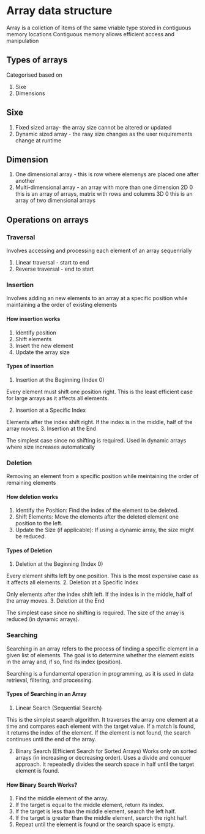 # Array data structure
Array is a colletion of items of the same vriable type stored in contiguous memory locations
Contiguous memory allows efficient access and manipulation

## Types of arrays
Categorised based on
1. Sixe
2. Dimensions

## Sixe
1. Fixed sized array- the array size cannot be altered or updated
2. Dynamic sized array - the raay size changes as the user requirements change at runtime
## Dimension
1. One dimensional array - this is row where elemenys are placed one after another
2. Multi-dimensional array - an array with more than one dimension
2D 0 this is an array of arrays, matrix with rows and columns
3D 0 this is an array of two dimensional arrays

## Operations on arrays
### Traversal
Involves accessing and processing each element of an array sequenrially
1. Linear traversal - start to end
2. Reverse traversal - end to start
### Insertion
Involves adding an new elements to an array at a specific position while maintaining a the order of existing elements
#### How insertion works
1. Identify position
2. Shift elements
3. Insert the new element
4. Update the array size

#### Types of insertion
1. Insertion at the Beginning (Index 0)

Every element must shift one position right.
This is the least efficient case for large arrays as it affects all elements.

2. Insertion at a Specific Index

Elements after the index shift right.
If the index is in the middle, half of the array moves.
3. Insertion at the End

The simplest case since no shifting is required.
Used in dynamic arrays where size increases automatically 

### Deletion
Removing an element from a specific position while meintaining the order of remaining elements

#### How deletion works
1. Identify the Position: Find the index of the element to be deleted.
2. Shift Elements: Move the elements after the deleted element one position to the left.
3. Update the Size (if applicable): If using a dynamic array, the size might be reduced.

#### Types of Deletion

1. Deletion at the Beginning (Index 0)

Every element shifts left by one position.
This is the most expensive case as it affects all elements.
2. Deletion at a Specific Index

Only elements after the index shift left.
If the index is in the middle, half of the array moves.
3. Deletion at the End

The simplest case since no shifting is required.
The size of the array is reduced (in dynamic arrays).

### Searching
Searching in an array refers to the process of finding a specific element in a given list of elements. The goal is to determine whether the element exists in the array and, if so, find its index (position).

Searching is a fundamental operation in programming, as it is used in data retrieval, filtering, and processing.

#### Types of Searching in an Array
1. Linear Search (Sequential Search)

This is the simplest search algorithm.
It traverses the array one element at a time and compares each element with the target value.
If a match is found, it returns the index of the element.
If the element is not found, the search continues until the end of the array.

2. Binary Search (Efficient Search for Sorted Arrays)
Works only on sorted arrays (in increasing or decreasing order).
Uses a divide and conquer approach.
It repeatedly divides the search space in half until the target element is found.

#### How Binary Search Works?
1. Find the middle element of the array.
2. If the target is equal to the middle element, return its index.
3. If the target is less than the middle element, search the left half.
4. If the target is greater than the middle element, search the right half.
5. Repeat until the element is found or the search space is empty.

